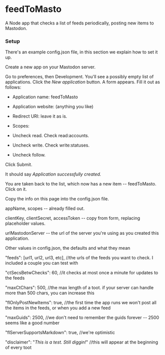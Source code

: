 # feedToMasto

A Node app that checks a list of feeds periodically, posting new items to Mastodon.

### Setup

There's an example config.json file, in this section we explain how to set it up. 

Create a new app on your Mastodon server.

Go to preferences, then Development. You'll see a possibly empty list of applications. Click the <i>New application</i> button. A form appears. Fill it out as follows:

* Application name: feedToMasto

* Application website: (anything you like)

* Redirect URI: leave it as is.

* Scopes: 

- Uncheck read. Check read:accounts.

- Uncheck write. Check write:statuses.

- Uncheck follow.

Click Submit.

It should say <i>Application successfully created.</i>

You are taken back to the list, which now has a new item -- feedToMasto. Click on it. 

Copy the info on this page into the config.json file. 

appName, scopes -- already filled out.

clientKey, clientSecret, accessToken -- copy from form, replacing placeholder values.

urlMastodonServer -- the url of the server you're using as you created this application.

Other values in config.json, the defaults and what they mean

"feeds": [url1, url2, url3, etc], //the urls of the feeds you want to check. I included a couple you can test with

"ctSecsBetwChecks": 60, //it checks at most once a minute for updates to the feeds

"maxCtChars": 500, //the max length of a toot. if your server can handle more than 500 chars, you can increase this

"flOnlyPostNewItems": true, //the first time the app runs we won't post all the items in the feeds, or when you add a new feed

"maxGuids": 2500, //we don't need to remember the guids forever -- 2500 seems like a good number

"flServerSupportsMarkdown": true, //we're optimistic

"disclaimer": "*This is a test. Still diggin!*" //this will appear at the beginning of every toot

